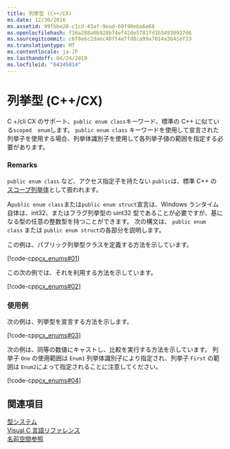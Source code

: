 ```yaml
---
title: 列挙型 (C++/CX)
ms.date: 12/30/2016
ms.assetid: 99fbbe28-c1cd-43af-9ead-60f90eba6e68
ms.openlocfilehash: f16a288a0b928b74ef42de5781fd1b54930927d6
ms.sourcegitcommit: c6f8e6c2daec40ff4effd8ca99a7014a3b41ef33
ms.translationtype: MT
ms.contentlocale: ja-JP
ms.lasthandoff: 04/24/2019
ms.locfileid: "64345814"
---
```

# <a name="enums-ccx"></a>列挙型 (C++/CX)

C +/cli CX のサポート、`public enum class`キーワード、標準の C++ に似ている`scoped  enum`します。 `public enum class` キーワードを使用して宣言された列挙子を使用する場合、列挙体識別子を使用して各列挙子値の範囲を指定する必要があります。

### <a name="remarks"></a>Remarks

`public enum class` など、アクセス指定子を持たない `public`は、標準 C++ の [スコープ列挙体](../cpp/enumerations-cpp.md)として扱われます。

A`public enum class`または`public enum struct`宣言は、Windows ランタイム自体は、int32、またはフラグ列挙型の uint32 型であることが必要ですが、基になる型の任意の整数型を持つことができます。 次の構文は、 `public enum class` または `public enum struct`の各部分を説明します。

この例は、パブリック列挙型クラスを定義する方法を示しています。

[!code-cpp[cx_enums#01](../cppcx/codesnippet/CPP/cpp/class1.h#01)]

この次の例では、それを利用する方法を示しています。

[!code-cpp[cx_enums#02](../cppcx/codesnippet/CPP/cpp/class1.h#02)]

### <a name="examples"></a>使用例

次の例は、列挙型を宣言する方法を示します。

[!code-cpp[cx_enums#03](../cppcx/codesnippet/CPP/cpp/class1.h#03)]

次の例は、同等の数値にキャストし、比較を実行する方法を示しています。 列挙子 `One` の使用範囲は `Enum1` 列挙体識別子により指定され、列挙子 `First` の範囲は `Enum2`によって指定されることに注意してください。

[!code-cpp[cx_enums#04](../cppcx/codesnippet/CPP/cpp/class1.h#04)]

## <a name="see-also"></a>関連項目

[型システム](../cppcx/type-system-c-cx.md)<br/>
[Visual C 言語リファレンス](../cppcx/visual-c-language-reference-c-cx.md)<br/>
[名前空間参照](../cppcx/namespaces-reference-c-cx.md)
